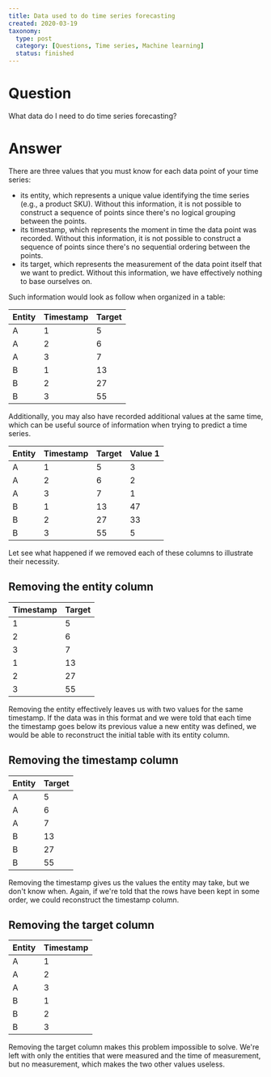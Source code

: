 ```yaml
---
title: Data used to do time series forecasting
created: 2020-03-19
taxonomy:
  type: post
  category: [Questions, Time series, Machine learning]
  status: finished
---
```


# Question
What data do I need to do time series forecasting?

# Answer
There are three values that you must know for each data point of your time series:
* its entity, which represents a unique value identifying the time series (e.g., a product SKU). Without this information, it is not possible to construct a sequence of points since there's no logical grouping between the points.
* its timestamp, which represents the moment in time the data point was recorded. Without this information, it is not possible to construct a sequence of points since there's no sequential ordering between the points.
* its target, which represents the measurement of the data point itself that we want to predict. Without this information, we have effectively nothing to base ourselves on.

Such information would look as follow when organized in a table:

| Entity | Timestamp | Target |
|-|-|-|
| A | 1 | 5 |
| A | 2 | 6 |
| A | 3 | 7 |
| B | 1 | 13 |
| B | 2 | 27 |
| B | 3 | 55 |

Additionally, you may also have recorded additional values at the same time, which can be useful source of information when trying to predict a time series.

| Entity | Timestamp | Target | Value 1 |
|-|-|-|-|
| A | 1 | 5 | 3 |
| A | 2 | 6 | 2 |
| A | 3 | 7 | 1 |
| B | 1 | 13 | 47 |
| B | 2 | 27 | 33 |
| B | 3 | 55 | 5 |

Let see what happened if we removed each of these columns to illustrate their necessity.

## Removing the entity column
| Timestamp | Target |
|-|-|
| 1 | 5 |
| 2 | 6 |
| 3 | 7 |
| 1 | 13 |
| 2 | 27 |
| 3 | 55 |

Removing the entity effectively leaves us with two values for the same timestamp. If the data was in this format and we were told that each time the timestamp goes below its previous value a new entity was defined, we would be able to reconstruct the initial table with its entity column.

## Removing the timestamp column
| Entity | Target |
|-|-|
| A | 5 |
| A | 6 |
| A | 7 |
| B | 13 |
| B | 27 |
| B | 55 |

Removing the timestamp gives us the values the entity may take, but we don't know when. Again, if we're told that the rows have been kept in some order, we could reconstruct the timestamp column.

## Removing the target column
| Entity | Timestamp |
|-|-|
| A | 1 |
| A | 2 |
| A | 3 |
| B | 1 |
| B | 2 |
| B | 3 |

Removing the target column makes this problem impossible to solve. We're left with only the entities that were measured and the time of measurement, but no measurement, which makes the two other values useless.
